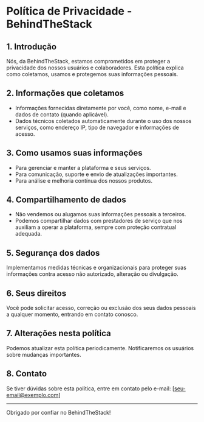# Política de Privacidade - BehindTheStack

## 1. Introdução

Nós, da BehindTheStack, estamos comprometidos em proteger a privacidade dos nossos usuários e colaboradores. Esta política explica como coletamos, usamos e protegemos suas informações pessoais.

## 2. Informações que coletamos

- Informações fornecidas diretamente por você, como nome, e-mail e dados de contato (quando aplicável).  
- Dados técnicos coletados automaticamente durante o uso dos nossos serviços, como endereço IP, tipo de navegador e informações de acesso.

## 3. Como usamos suas informações

- Para gerenciar e manter a plataforma e seus serviços.  
- Para comunicação, suporte e envio de atualizações importantes.  
- Para análise e melhoria contínua dos nossos produtos.

## 4. Compartilhamento de dados

- Não vendemos ou alugamos suas informações pessoais a terceiros.  
- Podemos compartilhar dados com prestadores de serviço que nos auxiliam a operar a plataforma, sempre com proteção contratual adequada.

## 5. Segurança dos dados

Implementamos medidas técnicas e organizacionais para proteger suas informações contra acesso não autorizado, alteração ou divulgação.

## 6. Seus direitos

Você pode solicitar acesso, correção ou exclusão dos seus dados pessoais a qualquer momento, entrando em contato conosco.

## 7. Alterações nesta política

Podemos atualizar esta política periodicamente. Notificaremos os usuários sobre mudanças importantes.

## 8. Contato

Se tiver dúvidas sobre esta política, entre em contato pelo e-mail: [seu-email@exemplo.com]

---

Obrigado por confiar no BehindTheStack!
